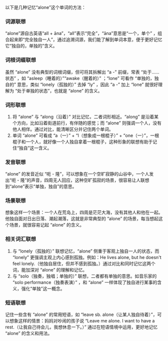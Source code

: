 以下是几种记忆“alone”这个单词的方法：

### 词源联想
“alone”源自古英语“all + āna”，“all”表示“完全”，“āna”意思是“一个，单个” ，组合起来即“完全独自一人”，通过追溯词源，我们能了解到单词本意，便于更好记忆它“独自的，单独的”含义。

### 词根词缀联想
虽然 “alone” 没有典型的词根词缀，但可将其拆解出 “a -” 前缀，常表 “处于……状态” ，如 “asleep（睡着的）”“awake（醒着的）” ；“lone” 可看作 “单独的，独自的” 意思，类似 “lonely（孤独的）” 去掉 “ly” ，因此 “a -” 加上 “lone” 就很好理解为 “处于单独的状态”，也就是 “alone” 的含义。

### 词形联想
1. 将 “alone” 与 “along（沿着）” 对比记忆，二者词形相近。“along” 是沿着某个方向，比如沿着街道前行，有伴随的感觉；而 “alone” 则强调一个人，没有他人相伴。通过对比，能清晰区分并记住两个单词。
2. 单词 “alone” 可看成 “a（一）” + “l（想象成一根棍子）” + “one（一）”，一根棍子和一个人，就好像一个人独自拿着一根棍子，这种形象的联想有助于记住“独自”这一含义。

### 发音联想
“alone” 的发音近似 “呃 - 隆”，可以想象在一个空旷寂静的山谷中，一个人发出“呃 - 隆”的声音，四周无人回应，这种空旷孤寂的场景，很容易让人联想到“alone”表示“单独，独自”的意思。

### 场景联想
想象这样一个场景：一个人在荒岛上，四周是茫茫大海，没有其他人和他在一起。他独自面对日出日落、潮起潮落，这就是非常典型的 “alone” 的场景，每当想起这个场景，就很容易记起 “alone” 的含义。

### 相关词汇联想
1. 与 “lonely（孤独的）” 联想记忆，“alone” 侧重于客观上独自一人的状态，而 “lonely” 更强调主观上内心感到孤独。例如：He lives alone, but he doesn't feel lonely.（他独自居住，但并不感到孤独。）通过对比和同时记忆这两个词，能加深对 “alone” 的理解和记忆。
2. 与 “solo（独奏，独唱；单独的）” 联想，二者都有单独的意思。如音乐家的 “solo performance（独奏表演）” ，和 “alone” 一样体现了独自进行某事的含义，强化“单独”这一概念。

### 短语联想
记住一些含有 “alone” 的常用短语，如 “leave sb. alone（让某人独自待着）”，可以想象这样的情景：妈妈对吵闹的孩子说 “Leave me alone. I want to have a rest.（让我自己待会儿，我想休息一下。）” 通过在短语情境中运用，更好地记忆 “alone” 的含义和用法。 